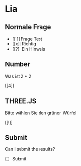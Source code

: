<!--
dark: true
script: https://cdnjs.cloudflare.com/ajax/libs/three.js/0.159.0/three.min.js
script: https://code.jquery.com/jquery-3.7.1.min.js
script: scene.js
script: question.js
script: quiz.js
-->
# Lia 


## Normale Frage

- [[ ]] Frage Test
- [[x]] Richtig
- [[?]] Ein Hinweis
<script>
    Quiz.Get().getQuestion("normal", [0,1]).check(@input);
</script>


## Number

Was ist 2 * 2

[[4]]
<script>
    Quiz.Get().getQuestion("numeric", 4).check(@input);
</script>


## THREE.JS


<lia-keep>
    <div id="canvas"></div>
</lia-keep>

<script>
    createScene((yes)=>{
        Quiz.Get().getQuestion("cube").solve(yes);
    });
</script>

Bitte wählen Sie den grünen Würfel

[[!]]
<script>
        Quiz.Get().getQuestion("cube").isSolved();
</script>

## Submit


Can I submit the results?

- [ ] Submit
<script output="done">"@input"</script>


<script>
    let done = @input(`done`);
    if (done[0]) 
    {
        Quiz.Get().send();
        send.lia("Danke, ihre Antwort wurde gespeichert");
    }
</script>




